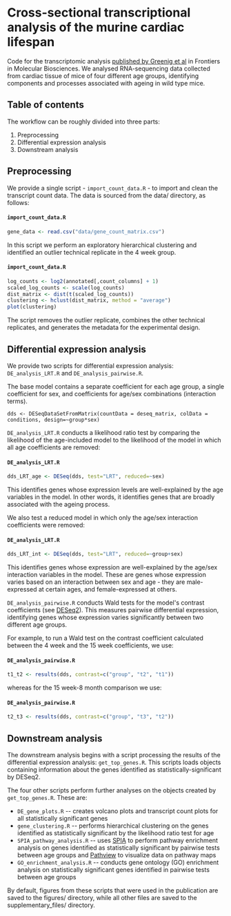 # Cross-sectional transcriptional analysis of the murine cardiac lifespan

Code for the transcriptomic analysis [published by Greenig et al](https://www.frontiersin.org/articles/10.3389/fmolb.2020.565530) in Frontiers in Molecular Biosciences. We analysed RNA-sequencing data collected from cardiac tissue of mice of four different age groups, identifying components and processes associated with ageing in wild type mice.

## Table of contents

The workflow can be roughly divided into three parts:
1. Preprocessing
2. Differential expression analysis
3. Downstream analysis

## Preprocessing

We provide a single script - `import_count_data.R` - to import and clean the transcript count data. The data is sourced from the data/ directory, as follows:

#### **`import_count_data.R`**
``` R
gene_data <- read.csv("data/gene_count_matrix.csv")
```

In this script we perform an exploratory hierarchical clustering and identified an outlier technical replicate in the 4 week group.

#### **`import_count_data.R`**
``` R
log_counts <- log2(annotated[,count_columns] + 1)
scaled_log_counts <- scale(log_counts)
dist_matrix <- dist(t(scaled_log_counts))
clustering <- hclust(dist_matrix, method = "average")
plot(clustering)
```

The script removes the outlier replicate, combines the other technical replicates, and generates the metadata for the experimental design. 

## Differential expression analysis

We provide two scripts for differential expression analysis: `DE_analysis_LRT.R` and `DE_analysis_pairwise.R`.

The base model contains a separate coefficient for each age group, a single coefficient for sex, and coefficients for age/sex combinations (interaction terms).

```
dds <- DESeqDataSetFromMatrix(countData = deseq_matrix, colData = conditions, design=~group*sex)
```

`DE_analysis_LRT.R` conducts a likelihood ratio test by comparing the likelihood of the age-included model to the likelihood of the model in which all age coefficients are removed:

#### **`DE_analysis_LRT.R`**
``` R
dds_LRT_age <- DESeq(dds, test="LRT", reduced=~sex)
```

This identifies genes whose expression levels are well-explained by the age variables in the model. In other words, it identifies genes that are broadly associated with the ageing process.

We also test a reduced model in which only the age/sex interaction coefficients were removed:

#### **`DE_analysis_LRT.R`**
``` R
dds_LRT_int <- DESeq(dds, test="LRT", reduced=~group+sex)
```
This identifies genes whose expression are well-explained by the age/sex interaction variables in the model. These are genes whose expression varies based on an interaction between sex and age - they are male-expressed at certain ages, and female-expressed at others.


`DE_analysis_pairwise.R` conducts Wald tests for the model's contrast coefficients (see [DESeq2](https://pubmed.ncbi.nlm.nih.gov/25516281/)). This measures pairwise differential expression, identifying genes whose expression varies significantly between two different age groups.

For example, to run a Wald test on the contrast coefficient calculated between the 4 week and the 15 week coefficients, we use:

#### **`DE_analysis_pairwise.R`**
``` R
t1_t2 <- results(dds, contrast=c("group", "t2", "t1"))
```

whereas for the 15 week-8 month comparison we use:

#### **`DE_analysis_pairwise.R`**
``` R
t2_t3 <- results(dds, contrast=c("group", "t3", "t2"))
```

## Downstream analysis

The downstream analysis begins with a script processing the results of the differential expression analysis: `get_top_genes.R`. This scripts loads objects containing information about the genes identified as statistically-significant by DESeq2.

The four other scripts perform further analyses on the objects created by `get_top_genes.R`. These are:
- `DE_gene_plots.R` -- creates volcano plots and transcript count plots for all statistically significant genes 
- `gene_clustering.R` -- performs hierarchical clustering on the genes identified as statistically significant by the likelihood ratio test for age
- `SPIA_pathway_analysis.R` -- uses [SPIA](https://www.ncbi.nlm.nih.gov/pmc/articles/PMC2732297/) to perform pathway enrichment analysis on genes identified as statistically significant by pairwise tests between age groups and [Pathview](https://www.bioconductor.org/packages/release/bioc/vignettes/pathview/inst/doc/pathview.pdf) to visualize data on pathway maps
- `GO_enrichment_analysis.R` -- conducts gene ontology (GO) enrichment analysis on statistically significant genes identified in pairwise tests between age groups

By default, figures from these scripts that were used in the publication are saved to the figures/ directory, while all other files are saved to the supplementary_files/ directory.
